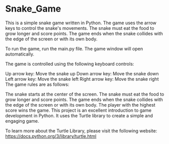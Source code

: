 # Snake_Game
This is a simple snake game written in Python. The game uses the arrow keys to control the snake's movements. The snake must eat the food to grow longer and score points. The game ends when the snake collides with the edge of the screen or with its own body.

To run the game, run the main.py file. The game window will open automatically.

The game is controlled using the following keyboard controls:

Up arrow key: Move the snake up
Down arrow key: Move the snake down
Left arrow key: Move the snake left
Right arrow key: Move the snake right
The game rules are as follows:

The snake starts at the center of the screen.
The snake must eat the food to grow longer and score points.
The game ends when the snake collides with the edge of the screen or with its own body.
The player with the highest score wins the game.
This project is an excellent introduction to game development in Python. It uses the Turtle library to create a simple and engaging game.

To learn more about the Turtle Library, please visit the following website:
  https://docs.python.org/3/library/turtle.html
